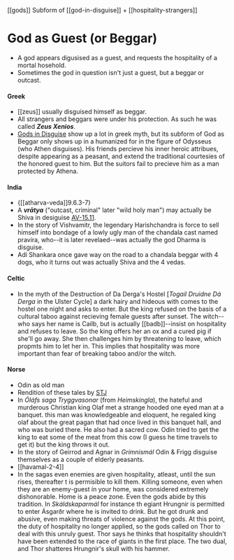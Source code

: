 [[gods]]
Subform of [[god-in-disguise]] + [[hospitality-strangers]]
# God as Guest (or Beggar)

- A god appears digusised as a guest, and requests the hospitality of a mortal hosehold. 
- Sometimes the god in question isn't just a guest, but a beggar or outcast.

#### Greek
- [[zeus]] usually disguised himself as beggar.
- All strangers and beggars were under his protection. As such he was called ***Zeus Xenios***.
- [Gods in Disguise](god-in-disguise) show up a lot in greek myth, but its subform of God as Beggar only shows up in a humanized for in the figure of Odysseus (who Athen disguises). His friends percieve his inner heroic attribues, despite appearing as a peasant, and extend the traditional courtesies of the honored guest to him. But the suitors fail to precieve him as a man protected by Athena.

#### India
- {[[atharva-veda]]9.6.3-7}
- A ***vrātya*** ("outcast, criminal" later "wild holy man") may actually be Shiva in desiguise [AV-15.11](https://www.sacred-texts.com/hin/av/av15011.htm). 
- In the story of Vishvamitr, the legendary Harishchandra is force to sell himself into bondage of a lowly ugly man of the chandala cast named pravira, who--it is later revelaed--was actually the god Dharma is disguise.
- Adi Shankara once gave way on the road to a chandala beggar with 4 dogs, who it turns out was actually Shiva and the 4 vedas.


#### Celtic
- In the myth of the Destruction of Da Derga's Hostel [*Togail Druidne Dá Derga* in the Ulster Cycle] a dark hairy and hideous with comes to the hostel one night and asks to enter. But the king refused on the basis of a cultural taboo against recieving female guests after sunset. The witch--who says her name is Cailb, but is actually [[badb]]--insist on hospitality and refuses to leave. So the king offers her an ox and a cured pig if she'll go away. She then challenges him by threatening to leave, which propmts him to let her in. This implies that hospitality was more important than fear of breaking taboo and/or the witch. 

#### Norse

- Odin as old man
- Rendition of these tales by [STJ](https://www.youtube.com/watch?v=fthVOicnuQM)
- In *Óláfs saga Tryggvasonar* (from *Heimskingla*), the hateful and murderous Christian king Olaf met a strange hooded one eyed man at a banquet. this man was knowledgeable and eloquent, he regaled king olaf about the great pagan that had once lived in this banquet hall, and who was buried there. He also had a sacred cow. Odin tried to get the king to eat some of the meat from this cow (I guess he time travels to get it) but the king throws it out.
- In the story of Geirrod and Agnar in *Grímnismál* Odin & Frigg disguise themselves as a couple of elderly peasants.  
- [[havamal-2-4]]
- In the sagas even enemies are given hospitality, atleast, until the sun rises, thereafter t is permisible to kill them. Killing someone, even when they are an enemy-guest in your home, was considered extremely dishonorable. Home is a peace zone. Even the gods abide by this tradition. In *Skáldskaparmál* for instance th egiant Hrungnir is permitted to enter Ásgarðr where he is invited to drink. But he got drunk and abusive, even making threats of violence against the gods. At this point, the duty of hospitality no longer applied, so the gods called on Thor to deal with this unruly guest. Thor says he thinks that hospitality shouldn't have been extended to the race of giants in the first place. The two dual, and Thor shatteres Hrungnir's skull with his hammer.